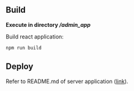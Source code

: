 ## Build

**Execute in directory */admin_app***

Build react application:

	npm run build

## Deploy

Refer to README.md of server application ([link](https://gitlab.fel.cvut.cz/svagrmic/bp)).